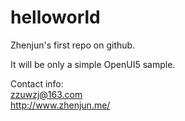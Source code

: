helloworld
==========

Zhenjun's first repo on github.

It will be only a simple OpenUI5 sample.


Contact info:   
zzuwzj@163.com   
http://www.zhenjun.me/
